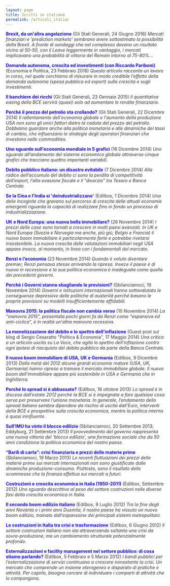 ```yaml
---
layout: page
title: Scritti in italiano
permalink: /articoli_italia/
---
```


<style type="text/css">a {text-decoration: none; color: inherit}</style>

<span style="color: #1008F4;"><strong><a href="https://danielegirardi.github.io/posts/brexitpost" target="_blank" rel="noopener">Brexit, da un'altra angolazione</a></strong></span>
<span style="color: #333333;"><a href="http://www.glistatigenerali.com/borsa_istituzioni-ue/brexit-da-unaltra-angolazione/"  target="_blank" rel="noopener">(Gli Stati Generali, 24 Giugno 2016)</a>
<em> Mercati finanziari e ‘prediction markets’ sembrano avere sottostimato la possibilità della Brexit. A fronte di sondaggi che nel complesso davano un risultato vicino al 50-50, con il Leave leggermente in vantaggio, i mercati implicavano una probabilità di vittoria del Remain intorno al 75-80%... </em>
</span>

<span style="color: #1008F4;"><strong><a href="http://www.economiaepolitica.it/politiche-economiche/domanda-autonoma-crescita-ed-investimenti/" target="_blank" rel="noopener">Domanda autonoma, crescita ed investimenti (con Riccardo Pariboni)</a></strong>
<span style="color: #333333;"><a href="http://www.economiaepolitica.it/politiche-economiche/domanda-autonoma-crescita-ed-investimenti/"  target="_blank" rel="noopener">(Economia e Politica, 23 Febbraio 2016)
</a><em>Questo articolo racconta un lavoro in corso, nel quale cerchiamo di misurare in modo credibile l’effetto della domanda autonoma (spesa pubblica ed export) sulla crescita e sugli investimenti.</em>

<span style="color: #1008F4;"><strong><a href="https://danielegirardi.github.io/posts/banchieredeiricchi" target="_blank" rel="noopener">Il banchiere dei ricchi</a></strong>
<span style="color: #333333;"><a href="http://www.glistatigenerali.com/euro-e-bce_macroeconomia/il-banchiere-dei-ricchi/"  target="_blank" rel="noopener">(Gli Stati Generali, 23 Gennaio 2015)
</a><em>Il quantitative easing della BCE servirà (quasi) solo ad aumentare le rendite finanziarie.</em>

<span style="color: #1008F4;"><strong><a href="https://danielegirardi.github.io/posts/crollo_petrolio" target="_blank" rel="noopener">Perché il prezzo del petrolio sta crollando?</a></strong>
<span style="color: #333333;"><a href="http://www.glistatigenerali.com/capitali_macroeconomia_materie-prime/perche-e-crollato-il-prezzo-del-petrolio/"  target="_blank" rel="noopener">(Gli Stati Generali, 22 Dicembre 2014)
</a><em>Il rallentamento dell'economia globale e l'aumento della produzione USA non sono gli unici fattori dietro la caduta del prezzo del petrolio. Dobbiamo guardare anche alla politica monetaria e alle dinamiche dei tassi di cambio, che influenzano le strategie degli operatori finanziari che investono nelle commodities.  </em>

<span style="color: #1008F4;"><strong><a href="https://danielegirardi.github.io/posts/cinque_grafici" target="_blank" rel="noopener">Uno sguardo sull'economia mondiale in 5 grafici</a></strong>
<span style="color: #333333;">(16 Dicembre 2014)
<em>Uno sguardo all’andamento del sistema economico globale attraverso cinque grafici che tracciano quattro importanti variabili.</em>

<span style="color: #1008F4;"><strong><a href="https://danielegirardi.github.io/posts/debito_ita_post" target="_blank" rel="noopener">Debito pubblico italiano: un disastro evitabile</a></strong>
<span style="color: #333333;">(7 Dicembre 2014)
<em> Alla radice dell’accumulo del debito ci sono la perdita di competitività dell’export, l’alta evasione fiscale e il “divorzio” tra Tesoro e Banca Centrale.</em>

<span style="color: #1008F4;"><strong><a href="https://danielegirardi.github.io/posts/premature_deindustrialization" target="_blank" rel="noopener">Se la Cina e l'India si 'deindustrializzano'</a></strong>
<span style="color: #333333;">(Edilbox, 1 Dicembre 2014)
<em> Una delle incognite che gravano sul percorso di crescita delle attuali economie emergenti riguarda la capacità di realizzare fino in fondo un processo di industrializzazione. </em>

<span style="color: #1008F4;"><strong><a href="http://www.reconomics.it/uk-e-nord-europa-una-nuova-bolla-immobiliare/" target="_blank" rel="noopener">UK e Nord Europa: una nuova bolla immobiliare?</a></strong>
<span style="color: #333333;"><a href="http://www.reconomics.it/uk-e-nord-europa-una-nuova-bolla-immobiliare/"  target="_blank" rel="noopener">(26 Novembre 2014)
</a><em>I prezzi delle case sono tornati a crescere in molti paesi avanzati. In UK e Nord Europa (Svezia e Norvegia ma anche, più giù, Belgio e Francia) il nuovo boom immobiliare è particolarmente forte e potrebbe rivelarsi insostenibile. La nuova crescita delle valutazioni immobiliari negli USA appare invece, al momento, in linea con i fondamentali del mercato.</em>

<span style="color: #1008F4;"><strong><a href="https://danielegirardi.github.io/posts/renzi_economia" target="_blank" rel="noopener">Renzi e l’economia</a></strong>
<span style="color: #333333;">(23 Novembre 2014)
<em>Quando è voluto diventare premier, Renzi pensava stesse arrivando la ripresa. Invece il paese è di nuovo in recessione e la sua politica economica è inadeguata come quella dei precedenti governi. </em>

<span style="color: #1008F4;"><strong><a href="https://danielegirardi.github.io/posts/previsioni_sbagliate" target="_blank" rel="noopener">Perchè i Governi stanno sbagliando le previsioni?</a></strong>
<span style="color: #333333;">(Sbilanciamoci, 19 Novembre 2014)
<em>Governi e istituzioni internazionali hanno sottovalutato le conseguenze depressive delle politiche di austerità perché basano le proprie previsioni su modelli insufficientemente affidabili. </em>

<span style="color: #1008F4;"><strong><a href="https://danielegirardi.github.io/posts/manovra_2015" target="_blank" rel="noopener">Manovra 2015: la politica fiscale non cambia verso</a></strong>
<span style="color: #333333;"><a href="https://danielegirardi.github.io/posts/manovra_2015"  target="_blank" rel="noopener">(10 Novembre 2014)
</a><em>La "manovra 2015", presentata pochi giorni fa da Renzi come “espansiva ed anti-ciclica”, è in realtà un'altra manovra recessiva.  </em>

<span style="color: #1008F4;"><strong><a href="http://politicaeconomiablog.blogspot.com/2014/05/una-critica-la-voce.html" target="_blank" rel="noopener">La monetizzazione del debito e lo spettro dell'inflazione</a></strong>
<span style="color: #333333;"><a href="http://politicaeconomiablog.blogspot.com/2014/05/una-critica-la-voce.html"  target="_blank" rel="noopener">(Guest post sul blog di Sergio Cesaratto "Politica & Economia", 17 Maggio 2014)
</a><em>Una critica a un articolo uscito su La Voce, che agita lo spettro dell'inflazione contro ogni ipotesi di riacquisto del debito pubblico da parte della Banca Centrale.</em>

<span style="color: #1008F4;"><strong><a href="https://danielegirardi.github.io/posts/nuovo_boom_immobiliare_2013" target="_blank" rel="noopener">Il nuovo boom immobiliare di USA, UK e Germania</a></strong>
<span style="color: #333333;"><a href="http://www.reconomics.it/il-nuovo-boom-immobiliare-di-usa-uk-e-germania/"  target="_blank" rel="noopener">(Edilbox, 9 Dicembre 2013)
</a><em>Dalla metà del 2012 alcune grandi economie mature (USA, UK, Germania) hanno ripreso a trainare il mercato immobiliare globale. Il nuovo boom dell’immobiliare appare più sostenibile in USA e Germania che in Inghilterra.</em>

<span style="color: #1008F4;"><strong><a href="https://danielegirardi.github.io/posts/spread_2013_post" target="_blank" rel="noopener">Perché lo spread si è abbassato?</a></strong>
<span style="color: #333333;">(Edilbox, 16 ottobre 2013)
<em>Lo spread è in discesa dall’estate 2012 perchè la BCE si è impegnata a fare qualsiasi cosa serva per preservare l’unione monetaria. In generale, l’andamento dello spread italiano sembra dipendere da rischio di uscita dall’Euro, interventi della BCE e prospettive sulla crescita economica, mentre la politica interna è quasi ininfluente.</em>

<span style="color: #1008F4;"><strong><a href="https://danielegirardi.github.io/posts/imu_blocco_edilizio" target="_blank" rel="noopener">Sull’IMU ha vinto il blocco edilizio</a></strong>
<span style="color: #333333;"><a href="http://old.sbilanciamoci.info/Sezioni/italie/Sull-Imu-ha-vinto-il-blocco-edilizio-20170.html"  target="_blank" rel="noopener">(Sbilanciamoci, 20 Settembre 2013</a>;  <a href="http://www.eddyburg.it/2013/09/sullimu-ha-vinto-il-blocco-edilizio.html"  target="_blank" rel="noopener">Eddyburg, 21 Settembre 2013</a>)
</a><em>Il provvedimento del governo rappresenta una nuova vittoria del ‘blocco edilizio’, una formazione sociale che da 50 anni condiziona la politica economica del nostro paese.</em>

<span style="color: #1008F4;"><strong><a href="https://danielegirardi.github.io/posts/barili_di_carta" target="_blank" rel="noopener">“Barili di carta”: crisi finanziaria e prezzi delle materie prime</a></strong>
<span style="color: #333333;"><a href="http://sbilanciamoci.info/barili-di-carta-le-materie-prime-in-balia-del-casino-17364/"  target="_blank" rel="noopener">(Sbilanciamoci, 19 Marzo 2013)
</a><em>Le recenti fluttuazioni dei prezzi delle materie prime sui mercati internazionali non sono giustificate dalle dinamiche produzione-consumo. Piuttosto, sono il risultato delle scommesse che la finanza effettua sui mercati a futuri.</em>

<span style="color: #1008F4;"><strong><a href="https://danielegirardi.github.io/posts/costruzioni_e_crescita" target="_blank" rel="noopener">Costruzioni e crescita economica in Italia (1950-2011)</a></strong>
<span style="color: #333333;">(Edilbox, Settembre 2012)
<em>Uno sguardo descrittivo al peso del settore costruzioni nelle diverse fasi della crescita economica in Italia.</em>

<span style="color: #1008F4;"><strong><a href="https://danielegirardi.github.io/posts/secondoboomedilizio" target="_blank" rel="noopener">Il secondo boom edilizio italiano</a></strong>
<span style="color: #333333;"><a href="https://danielegirardi.github.io/posts/secondoboomedilizio"  target="_blank" rel="noopener">(Edilbox, 9 Luglio 2012)
</a><em>Tra la fine degli anni Novanta e i primi anni Duemila, il nostro paese ha vissuto un nuovo boom edilizio, trainato dall’espansione dei principali sistemi metropolitani.</em>

<span style="color: #1008F4;"><strong><a href="https://danielegirardi.github.io/posts/crisi_e_trasformazione" target="_blank" rel="noopener">Le costruzioni in Italia tra crisi e trasformazione</a></strong>
<span style="color: #333333;"><a href="https://danielegirardi.github.io/posts/crisi_e_trasformazione"  target="_blank" rel="noopener">(Edilbox, 6 Giugno 2012)
</a><em>Il settore costruzioni italiano non sta attraversando soltanto una crisi da sovra-produzione, ma un cambiamento strutturale potenzialmente profondo.</em>

<span style="color: #1008F4;"><strong><a href="https://danielegirardi.github.io/posts/facility_management" target="_blank" rel="noopener">Esternalizzazioni e facility management nel settore pubblico: di cosa stiamo parlando?
</a></strong>
<span style="color: #333333;">(Edilbox, 5 Febbraio e 5 Marzo 2012)
<em>I bandi pubblici per l’esternalizzazione di servizi continuano a crescere nonostante la crisi. Un mercato che comprende un insieme eterogeneo e disparato di pratiche e attività. Per capirlo, bisogna cercare di individuare i comparti di attività che lo compongono.</em>
